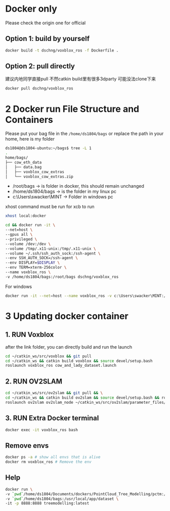 # Docker only
Please check the origin one for official


## Option 1: build by yourself
```bash
docker build -t dschng/voxblox_ros -f Dockerfile .
```
## Option 2: pull directly
建议内地同学直接pull 不然catkin build里有很多3dparty 可能没法clone下来

```bash
docker pull dschng/voxblox_ros
```

# 2 Docker run File Structure and Containers 
Please put your bag file in the `/home/ds1804/bags` or replace the path in your home,
here is my folder
```bash
ds1804@ds1804-ubuntu:~/bags$ tree -L 1
.
home/bags/
├── cow_eth_data
│   ├── data.bag
│   ├── voxblox_cow_extras
│   └── voxblox_cow_extras.zip
```

- /root/bags   -> is folder in docker, this should remain unchanged
- /home/ds1804/bags -> is the folder in my linux pc
- c:\Users\swacker\MINT -> Folder in windows pc

xhost command must be run for xcb to run
```bash
xhost local:docker 

cd && docker run -it \
--net=host \
--gpus all \
--privileged \
--volume /dev:/dev \
--volume /tmp/.x11-unix:/tmp/.x11-unix \
--volume ~/.ssh/ssh_auth_sock:/ssh-agent \
--env SSH_AUTH_SOCK=/ssh-agent \
--env DISPLAY=$DISPLAY \
--env TERM=xterm-256color \
--name voxblox_ros \
-v /home/ds1804/bags:/root/bags dschng/voxblox_ros 

```
For windows
```bash
docker run -it --net=host --name voxblox_ros -v c:\Users\swacker\MINT:/root/bags dschng/voxblox_ros:latest
```

# 3 Updating docker container
## 1. RUN Voxblox
after the link folder, you can directly build and run the launch
```bash
cd ~/catkin_ws/src/voxblox && git pull
cd ~/catkin_ws && catkin build voxblox && source devel/setup.bash
roslaunch voxblox_ros cow_and_lady_dataset.launch
```

## 2. RUN OV2SLAM
```bash
cd ~/catkin_ws/src/ov2slam && git pull && \
cd ~/catkin_ws && catkin build ov2slam && source devel/setup.bash && roslaunch ov2slam carla.launch
roslaunch ov2slam ov2slam_node ~/catkin_ws/src/ov2slam/parameter_files/fast/euroc/euroc_stereo.yaml
```
## 3. RUN Extra Docker terminal
```bash
docker exec -it voxblox_ros bash
```


## Remove envs
```bash
docker ps -a # show all envs that is alive
docker rm voxblox_ros # Remove the env
```

## Help
```bash
docker run \
-v `pwd`/home/ds1804/Documents/dockers/PointCloud_Tree_Modelling/pctm:/usr/local/app/pctm \
-v `pwd`/home/ds1804/bags:/usr/local/app/dataset \
-it -p 8888:8888 treemodelling:latest
```

